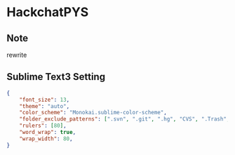 # HackchatPYS

## Note
rewrite

## Sublime Text3 Setting
```json
{
	"font_size": 13,
	"theme": "auto",
	"color_scheme": "Monokai.sublime-color-scheme",
	"folder_exclude_patterns": [".svn", ".git", ".hg", "CVS", ".Trash", ".Trash-*","__pycache__","hidden-*"],
    "rulers": [80],
    "word_wrap": true,
    "wrap_width": 80,
}
```